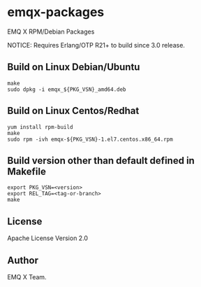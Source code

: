 emqx-packages
=============

EMQ X RPM/Debian Packages

NOTICE: Requires Erlang/OTP R21+ to build since 3.0 release.

Build on Linux Debian/Ubuntu
----------------------------

```
make
sudo dpkg -i emqx_${PKG_VSN}_amd64.deb
```

Build on Linux Centos/Redhat
----------------------------

```
yum install rpm-build
make
sudo rpm -ivh emqx-${PKG_VSN}-1.el7.centos.x86_64.rpm
```

Build version other than default defined in Makefile
----------------------------------------------------

```
export PKG_VSN=<version>
export REL_TAG=<tag-or-branch>
make
```

License
-------

Apache License Version 2.0

Author
------

EMQ X Team.
